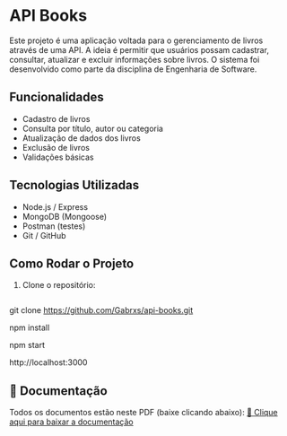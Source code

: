 # API Books

Este projeto é uma aplicação voltada para o gerenciamento de livros através de uma API. A ideia é permitir que usuários possam cadastrar, consultar, atualizar e excluir informações sobre livros. O sistema foi desenvolvido como parte da disciplina de Engenharia de Software.

## Funcionalidades

- Cadastro de livros
- Consulta por título, autor ou categoria
- Atualização de dados dos livros
- Exclusão de livros
- Validações básicas

## Tecnologias Utilizadas

- Node.js / Express
- MongoDB (Mongoose)
- Postman (testes)
- Git / GitHub

## Como Rodar o Projeto

1. Clone o repositório:
   ```bash
  git clone https://github.com/Gabrxs/api-books.git

npm install

npm start

http://localhost:3000

## 📄 Documentação
Todos os documentos estão neste PDF (baixe clicando abaixo):
[📘 Clique aqui para baixar a documentação](./API_Books_Projeto.pdf)

